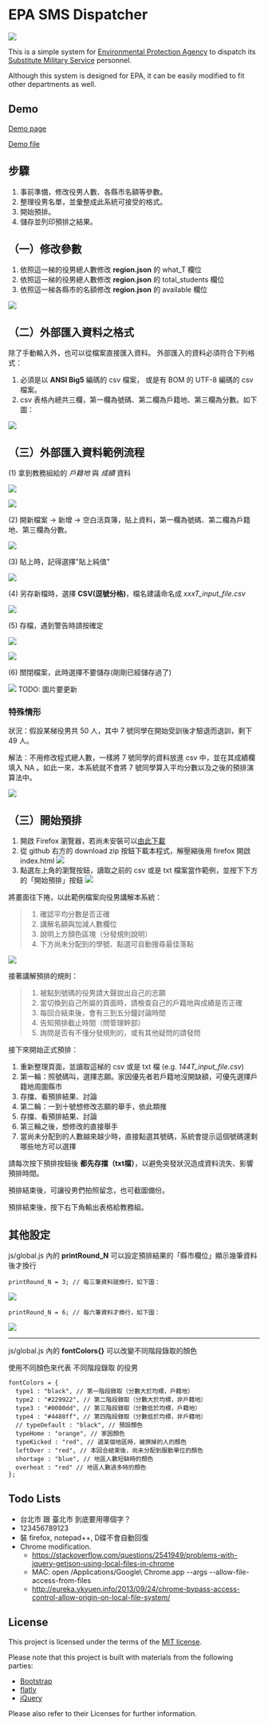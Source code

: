 # EPA SMS Dispatcher

![](img/overview.png)

This is a simple system for [Environmental Protection Agency](http://www.epa.gov.tw/mp.asp) to dispatch its [Substitute Military Service](https://en.wikipedia.org/wiki/Alternative_civilian_service) personnel.

Although this system is designed for EPA, it can be easily modified to fit other departments as well.

## Demo

[Demo page](http://chunnorris.net/demo/epa-sms/index.html)

[Demo file](http://chunnorris.net/demo/epa-sms/demo.txt)


## 步驟

1. 事前準備，修改役男人數、各縣市名額等參數。
2. 整理役男名單，並彙整成此系統可接受的格式。
3. 開始預排。
4. 儲存並列印預排之結果。


## （一）修改參數

1. 依照這一梯的役男總人數修改 **region.json** 的 what_T 欄位
2. 依照這一梯的役男總人數修改 **region.json** 的 total_students 欄位
3. 依照這一梯各縣市的名額修改 **region.json** 的 available 欄位

![](img/json1.png)


## （二）外部匯入資料之格式

除了手動輸入外，也可以從檔案直接匯入資料。
外部匯入的資料必須符合下列格式：

1. 必須是以 **ANSI Big5** 編碼的 csv 檔案，
或是有 BOM 的 UTF-8 編碼的 csv 檔案。
2. csv 表格內總共三欄，第一欄為號碼、第二欄為戶籍地、第三欄為分數。如下圖：

![](img/csv1.png)


## （三）外部匯入資料範例流程

(1) 拿到教務組給的 *戶籍地* 與 *成績* 資料

![](img/step1.png)

![](img/step2.png)

(2) 開新檔案 -> 新增 -> 空白活頁簿，貼上資料，第一欄為號碼、第二欄為戶籍地、第三欄為分數。

![](img/step4.png)

(3) 貼上時，記得選擇"貼上純值"

![](img/step3.png)

(4) 另存新檔時，選擇 **CSV(逗號分格)**，檔名建議命名成 *xxxT_input_file.csv*

![](img/step5.png)

(5) 存檔，遇到警告時請按確定

![](img/step6.png)

![](img/step7.png)

(6) 關閉檔案，此時選擇不要儲存(剛剛已經儲存過了)

![](img/step8.png) TODO: 圖片要更新

### 特殊情形

狀況：假設某梯役男共 50 人，其中 7 號同學在開始受訓後才驗退而退訓，剩下 49 人。

解法：不用修改程式總人數，一樣將 7 號同學的資料放進 csv 中，並在其成績欄填入 NA 。如此一來，本系統就不會將 7 號同學算入平均分數以及之後的預排演算法中。

![](img/stepAdd.png)


## （三）開始預排

1. 開啟 Firefox 瀏覽器，若尚未安裝可以[由此下載](https://mozilla.com.tw/firefox/new/)
2. 從 github 右方的 download zip 按鈕下載本程式，解壓縮後用 firefox 開啟 index.html ![](img/githubFork1.png)
3. 點選左上角的瀏覽按鈕，讀取之前的 csv 或是 txt 檔案當作範例，並按下下方的「開始預排」按鈕
![](img/load1.png)

將畫面往下捲，以此範例檔案向役男講解本系統：

> 1. 確認平均分數是否正確
> 2. 講解名額與加減人數欄位
> 3. 說明上方顏色區塊（分發規則說明）
> 4. 下方尚未分配到的學號、點選可自動搜尋最佳落點

![](img/explain1.png)


接著講解預排的規則：

> 1. 被點到號碼的役男請大聲說出自己的志願
> 2. 當切換到自己所屬的頁面時，請檢查自己的戶籍地與成績是否正確
> 3. 每回合結束後，會有三到五分鐘討論時間
> 4. 告知預排截止時間（問管理幹部）
> 5. 詢問是否有不懂分發規則的，或有其他疑問的請發問

接下來開始正式預排：

1. 重新整理頁面，並讀取這梯的 csv 或是 txt 檔 (e.g. *144T_input_file.csv*)
2. 第一輪：照號碼叫，選擇志願。家因優先者若戶籍地沒開缺額，可優先選擇戶籍地周圍縣市
3. 存擋、看預排結果、討論
4. 第二輪：一到十號想修改志願的舉手，依此類推
5. 存擋、看預排結果、討論
6. 第三輪之後，想修改的直接舉手
7. 當尚未分配到的人數越來越少時，直接點選其號碼，系統會提示這個號碼還剩哪些地方可以選擇

請每次按下預排按鈕後 **都先存擋（txt檔）**，以避免突發狀況造成資料流失、影響預排時間。

預排結束後，可讓役男們拍照留念，也可截圖備份。

預排結束後，按下右下角輸出表格給教務組。


## 其他設定

js/global.js 內的 **printRound_N** 可以設定預排結果的「縣市欄位」顯示幾筆資料後才換行

    printRound_N = 3; // 每三筆資料就換行，如下圖：
![](img/printRound1.png)

    printRound_N = 6; // 每六筆資料才換行，如下圖：
![](img/printRound2.png)

- - -

js/global.js 內的 **fontColors{}** 可以改變不同階段錄取的顏色

使用不同顏色來代表 不同階段錄取 的役男

    fontColors = {
      type1 : "black", // 第一階段錄取（分數大於均標，戶籍地）
      type2 : "#229922", // 第二階段錄取（分數大於均標，非戶籍地）
      type3 : "#0000dd", // 第三階段錄取（分數低於均標，戶籍地）
      type4 : "#4488ff", // 第四階段錄取（分數低於均標，非戶籍地）
      // typeDefault : "black", // 預設顏色
      typeHome : "orange", // 家因顏色
      typeKicked : "red", // 選某個地區時，被擠掉的人的顏色
      leftOver : "red", // 本回合結束後，尚未分配到服勤單位的顏色
      shortage : "blue", // 地區人數短缺時的顏色
      overheat : "red" // 地區人數過多時的顏色
    };



## Todo Lists

- 台北市 跟 臺北市 到底要用哪個字？
- 123456789123
- 裝 firefox, notepad++, D碟不會自動回復
- Chrome modification.
  - https://stackoverflow.com/questions/2541949/problems-with-jquery-getjson-using-local-files-in-chrome
  - MAC: open /Applications/Google\ Chrome.app --args --allow-file-access-from-files
  - http://eureka.ykyuen.info/2013/09/24/chrome-bypass-access-control-allow-origin-on-local-file-system/


## License

This project is licensed under the terms of the [MIT license](http://opensource.org/licenses/MIT).

Please note that this project is built with materials from the following parties:

- [Bootstrap](http://getbootstrap.com/)
- [flatly](http://bootswatch.com/flatly/)
- [jQuery](https://jquery.com/)

Please also refer to their Licenses for further information.
